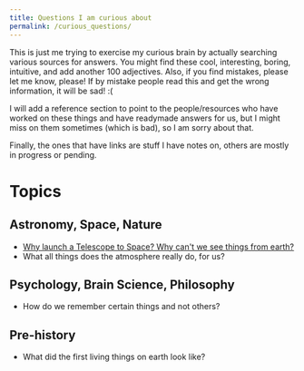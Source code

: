 ```yaml
---
title: Questions I am curious about
permalink: /curious_questions/
---
```


This is just me trying to exercise my curious brain by actually searching various sources for answers. You might find these cool, interesting, boring, intuitive, and add another 100 adjectives. Also, if you find mistakes, please let me know, please! If by mistake people read this and get the wrong information, it will be sad! :(

I will add a reference section to point to the people/resources who have worked on these things and have readymade answers for us, but I might miss on them sometimes (which is bad), so I am sorry about that. 

Finally, the ones that have links are stuff I have notes on, others are mostly in progress or pending. 

# Topics
## Astronomy, Space, Nature
- [Why launch a Telescope to Space? Why can't we see things from earth?](/space_telescopes/)
- What all things does the atmosphere really do, for us?

## Psychology, Brain Science, Philosophy
- How do we remember certain things and not others?

## Pre-history
- What did the first living things on earth look like?